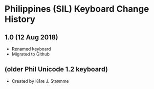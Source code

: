 Philippines (SIL) Keyboard Change History
=======================

1.0 (12 Aug 2018)
------------------
* Renamed keyboard
* Migrated to Github

(older Phil Unicode 1.2 keyboard)
------------------
* Created by Kåre J. Strømme

